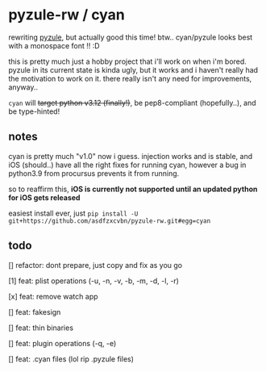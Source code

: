 # pyzule-rw / cyan

rewriting [pyzule](https://github.com/asdfzxcvbn/pyzule), but actually good this time! btw.. cyan/pyzule looks best with a monospace font !! :D

this is pretty much just a hobby project that i'll work on when i'm bored. pyzule in its current state is kinda ugly, but it works and i haven't really had the motivation to work on it. there really isn't any need for improvements, anyway..

`cyan` will ~~target python v3.12 (finally!)~~, be pep8-compliant (hopefully..), and be type-hinted!

## notes

cyan is pretty much "v1.0" now i guess. injection works and is stable, and iOS (should..) have all the right fixes for running cyan, however a bug in python3.9 from procursus prevents it from running.

so to reaffirm this, **iOS is currently not supported until an updated python for iOS gets released**

easiest install ever, just `pip install -U git+https://github.com/asdfzxcvbn/pyzule-rw.git#egg=cyan`

## todo

[] refactor: dont prepare, just copy and fix as you go

[1] feat: plist operations (-u, -n, -v, -b, -m, -d, -l, -r)

[x] feat: remove watch app

[] feat: fakesign

[] feat: thin binaries

[] feat: plugin operations (-q, -e)

[] feat: .cyan files (lol rip .pyzule files)

